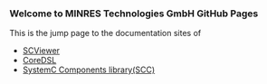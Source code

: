 ### Welcome to MINRES Technologies GmbH GitHub Pages

This is the jump page to the documentation sites of

- [SCViewer](https://minres.github.io/SCViewer/)
- [CoreDSL](https://minres.github.io/CoreDSL/)
- [SystemC Components library(SCC)](https://minres.github.io/SystemC-Components/)
